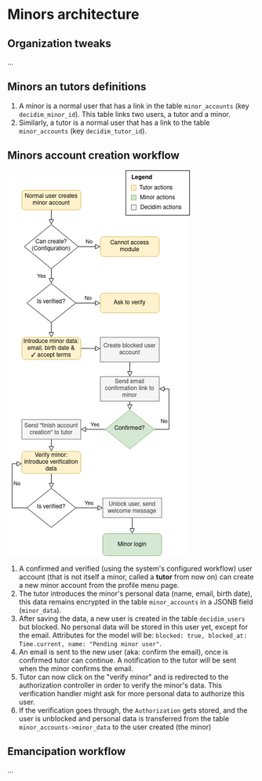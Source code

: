 # Minors architecture

## Organization tweaks

...

## Minors an tutors definitions

1. A minor is a normal user that has a link in the table `minor_accounts`  (key `decidim_minor_id`). This table links two users, a tutor and a minor.
2. Similarly, a tutor is a normal user that has a link to the table `minor_accounts` (key `decidim_tutor_id`).

## Minors account creation workflow

![](create_minor_account.png)

1. A confirmed and verified (using the system's configured workflow) user account (that is not itself a minor, called a **tutor** from now on) can create a new minor account from the profile menu page.
2. The tutor introduces the minor's personal data (name, email, birth date), this data remains encrypted in the table `minor_accounts` in a JSONB field (`minor_data`).
3. After saving the data, a new user is created in the table `decidim_users` but blocked. No personal data will be stored in this user yet, except for the email. Attributes for the model will be: `blocked: true, blocked_at: Time.current, name: "Pending minor user"`.
4. An email is sent to the new user (aka: confirm the email), once is confirmed tutor can continue. A notification to the tutor will be sent when the minor confirms the email.
5. Tutor can now click on the "verify minor" and is redirected to the authorization controller in order to verify the minor's data. This verification handler might ask for more personal data to authorize this user.
6. If the verification goes through, the `Authorization` gets stored, and the user is unblocked and personal data is transferred from the table `minor_accounts->minor_data` to the user created (the minor)

## Emancipation workflow

...
